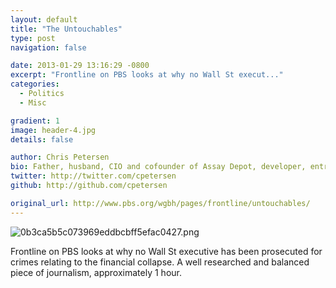 ```yaml
---
layout: default
title: "The Untouchables"
type: post
navigation: false

date: 2013-01-29 13:16:29 -0800
excerpt: "Frontline on PBS looks at why no Wall St execut..."
categories:
  - Politics
  - Misc

gradient: 1
image: header-4.jpg
details: false

author: Chris Petersen
bio: Father, husband, CIO and cofounder of Assay Depot, developer, entrepreneur and technologist.
twitter: http://twitter.com/cpetersen
github: http://github.com/cpetersen

original_url: http://www.pbs.org/wgbh/pages/frontline/untouchables/
---
```





 ![0b3ca5b5c073969eddbcbff5efac0427.png](/attachments/0b3ca5b5c073969eddbcbff5efac0427/image.png) 

 Frontline on PBS looks at why no Wall St executive has been prosecuted for crimes relating to the financial collapse. A well researched and balanced piece of journalism, approximately 1 hour.
